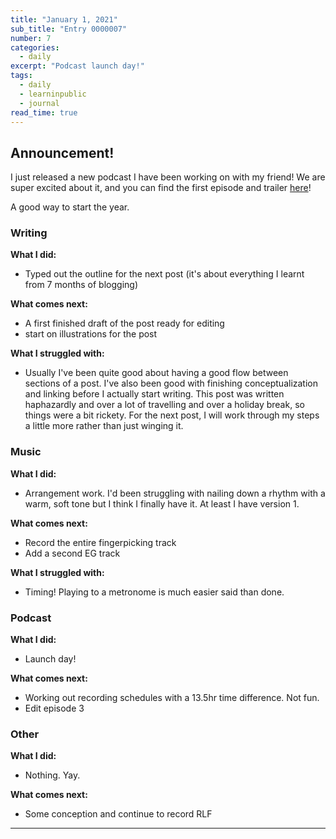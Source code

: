 ```yaml
---
title: "January 1, 2021"
sub_title: "Entry 0000007"
number: 7
categories:
  - daily
excerpt: "Podcast launch day!"
tags:
  - daily
  - learninpublic
  - journal
read_time: true
---
```

## Announcement!

I just released a new podcast I have been working on with my friend! We are super excited about it, and you can find the first episode and trailer [here](http://frndshiptime.com)!

A good way to start the year.

### Writing

**What I did:**
- Typed out the outline for the next post (it's about everything I learnt from 7 months of blogging)

**What comes next:**
- A first finished draft of the post ready for editing
- start on illustrations for the post

**What I struggled with:**
- Usually I've been quite good about having a good flow between sections of a post. I've also been good with finishing conceptualization and linking before I actually start writing. This post was written haphazardly and over a lot of travelling and over a holiday break, so things were a bit rickety. For the next post, I will work through my steps a little more rather than just winging it. 

### Music

**What I did:**
- Arrangement work. I'd been struggling with nailing down a rhythm with a warm, soft tone but I think I finally have it. At least I have version 1.

**What comes next:**
- Record the entire fingerpicking track
- Add a second EG track

**What I struggled with:**
- Timing! Playing to a metronome is much easier said than done. 

### Podcast
**What I did:**
- Launch day!

**What comes next:**
- Working out recording schedules with a 13.5hr time difference. Not fun.
- Edit episode 3

### Other
**What I did:**
- Nothing. Yay. 

**What comes next:**
- Some conception and continue to record RLF

---
